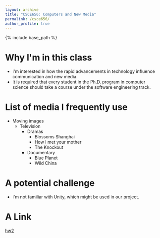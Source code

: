 ```yaml
---
layout: archive
title: "CSCE656: Computers and New Media"
permalink: /csce656/
author_profile: true
---
```


{% include base_path %}

Why I'm in this class
======
* I'm interested in how the rapid advancements in technology influence communication and new media.
* It is required that every student in the Ph.D. program in computer science should take a course under the software engineering track.
  
List of media I frequently use
======
* Moving images
  * Television
    * Dramas
      * Blossoms Shanghai
      * How I met your mother
      * The Knockout
    * Documentary
      * Blue Planet
      * Wild China


A potential challenge
======
* I'm not familiar with Unity, which might be used in our project.

A Link
======
[hw2](https://momofodr.github.io/csce656/hw2)